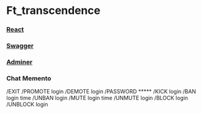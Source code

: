 # Ft_transcendence

### [React](http://localhost)

### [Swagger](http://localhost:3080)

### [Adminer](http://localhost:8080)

### Chat Memento

/EXIT
/PROMOTE login
/DEMOTE login
/PASSWORD *****
/KICK login
/BAN login time
/UNBAN login
/MUTE login time
/UNMUTE login
/BLOCK login
/UNBLOCK login
